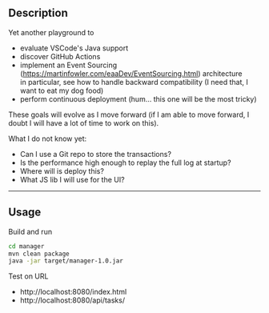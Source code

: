 ## Description

Yet another playground to
- evaluate VSCode's Java support
- discover GitHub Actions
- implement an Event Sourcing (https://martinfowler.com/eaaDev/EventSourcing.html) architecture  
  in particular, see how to handle backward compatibility (I need that, I want to eat my dog food)
- perform continuous deployment (hum… this one will be the most tricky)

These goals will evolve as I move forward (if I am able to move forward, I doubt I will have a lot of time to work on this).

What I do not know yet:
- Can I use a Git repo to store the transactions?
- Is the performance high enough to replay the full log at startup?
- Where will is deploy this?
- What JS lib I will use for the UI?

------

## Usage

Build and run
```bash
cd manager
mvn clean package
java -jar target/manager-1.0.jar
```


Test on URL
- http://localhost:8080/index.html
- http://localhost:8080/api/tasks/
